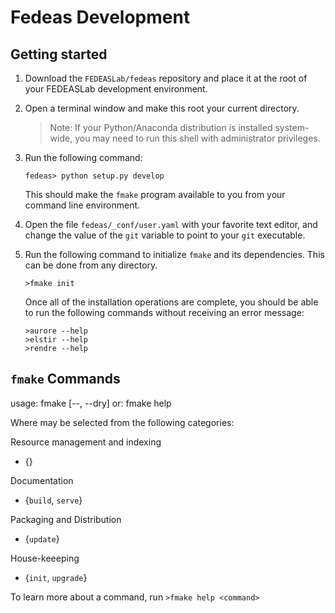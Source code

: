 # Fedeas Development

## Getting started

1. Download the `FEDEASLab/fedeas` repository and place it at the root of your FEDEASLab development environment.
2. Open a terminal window and make this root your current directory.
   > Note: If your Python/Anaconda distribution is installed system-wide, you may need to run this shell with administrator privileges.
3. Run the following command:
   ```shell
   fedeas> python setup.py develop
   ```
   This should make the `fmake` program available to you from your command line environment.

4. Open the file `fedeas/_conf/user.yaml` with your favorite text editor, and change the value of the `git` variable to point to your `git` executable.

5. Run the following command to initialize `fmake` and its dependencies. This can be done from any directory.
   ```shell
   >fmake init
   ```
   Once all of the installation operations are complete, you should be able to run the following commands without receiving an error message:
   ```shell
   >aurore --help
   >elstir --help
   >rendre --help
   ```


## `fmake` Commands

usage: fmake <command> [--<int>, --dry]
   or: fmake help <command>

Where <command> may be selected from the following categories:

  Resource management and indexing
  -   {}

  Documentation
  -   {`build`, `serve`}

  Packaging and Distribution
  -   {`update`}

  House-keeeping
  -   {`init`, `upgrade`}

To learn more about a command, run `>fmake help <command>`

